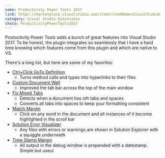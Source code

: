 ```yaml
---
name: Productivity Power Tools 2017
link: https://marketplace.visualstudio.com/items?itemName=VisualStudioProductTeam.ProductivityPowerPack2017
category: Visual Studio Extensions
choco: ProductivityPowerTools2017
---
```


Productivity Power Tools adds a bunch of great features into Visual Studio 2017.
To be honest, the plugin integrates so seamlessly that I have a hard time knowing
which features come from this plugin and which are native to VS.

There's a long list, but here are some of my favorites:

* [Ctrl+Click GoTo Definition](https://marketplace.visualstudio.com/items?itemName=VisualStudioProductTeam.CtrlClickGoToDefinition)
    * Turns method calls and types into hyperlinks to their files
* [Custom Document Well](https://marketplace.visualstudio.com/items?itemName=VisualStudioProductTeam.CustomDocumentWell)
    * Improved the tab bar across the top of the main window
* [Fix Mixed Tabs](https://marketplace.visualstudio.com/items?itemName=VisualStudioProductTeam.FixMixedTabs)
    * Detects when a document has oth tabs and spaces
    * Converts all tabs into spaces to keep your formatting consistent
* [Match Margin](https://marketplace.visualstudio.com/items?itemName=VisualStudioProductTeam.MatchMargin)
    * Click on any word in the document and all instances of it become highlighted
      in the scroll bar
* [Solution Error Visualizer](https://marketplace.visualstudio.com/items?itemName=VisualStudioProductTeam.SolutionErrorVisualizer)
    * Any files with errors or warnings are shown in Solution Explorer with a
    squiggle underneeth
* [Time Stamp Margin](https://marketplace.visualstudio.com/items?itemName=VisualStudioProductTeam.TimeStampMargin)
    * All output in the debug window is prepended with a datestamp.  Simple but useul.